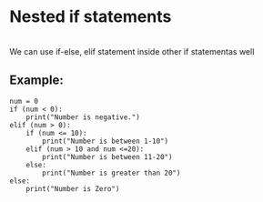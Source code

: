 # Nested if statements
<br>
We can use if-else, elif statement inside other if statementas well

## Example:

```
num = 0
if (num < 0):
    print("Number is negative.")
elif (num > 0):
    if (num <= 10):
        print("Number is between 1-10") 
    elif (num > 10 and num <=20):
        print("Number is between 11-20")
    else:
        print("Number is greater than 20")
else:
    print("Number is Zero")
```

